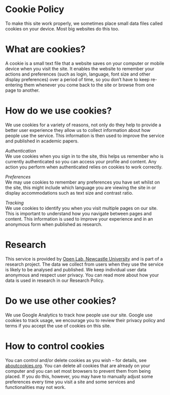 # Cookie Policy
To make this site work properly, we sometimes place small data files called cookies on your device. Most big websites do this too.


# What are cookies?
A cookie is a small text file that a website saves on your computer or mobile device when you visit the site. It enables the website to remember your actions and preferences (such as login, language, font size and other display preferences) over a period of time, so you don’t have to keep re-entering them whenever you come back to the site or browse from one page to another.


# How do we use cookies?
We use cookies for a variety of reasons, not only do they help to provide a better user experience they allow us to collect information about how people use the service. This information is then used to improve the service and published in academic papers.

_Authentication_  
We use cookies when you sign in to the site, this helps us remember who is currently authenticated so you can access your profile and content. Any action you perform when authenticated relies on cookies to work correctly.

_Preferences_  
We may use cookies to remember any preferences you have set whilst on the site, this might include which language you are viewing the site in or display accommodations such as text size and contrast ratio.

_Tracking_  
We use cookies to identify you when you visit multiple pages on our site. This is important to understand how you navigate between pages and content. This information is used to improve your experience and in an anonymous form when published as research.

# Research
This service is provided by [Open Lab, Newcastle University](https://openlab.ncl.ac.uk) and is part of a research project. The data we collect from users when they use the service is likely to be analysed and published. We keep individual user data anonymous and respect user privacy. You can read more about how your data is used in research in our Research Policy.


# Do we use other cookies?
We use Google Analytics to track how people use our site. Google use cookies to track usage, we encourage you to review their privacy policy and terms if you accept the use of cookies on this site.


# How to control cookies
You can control and/or delete cookies as you wish – for details, see [aboutcookies.org](aboutcookies.org). You can delete all cookies that are already on your computer and you can set most browsers to prevent them from being placed. If you do this, however, you may have to manually adjust some preferences every time you visit a site and some services and functionalities may not work.
